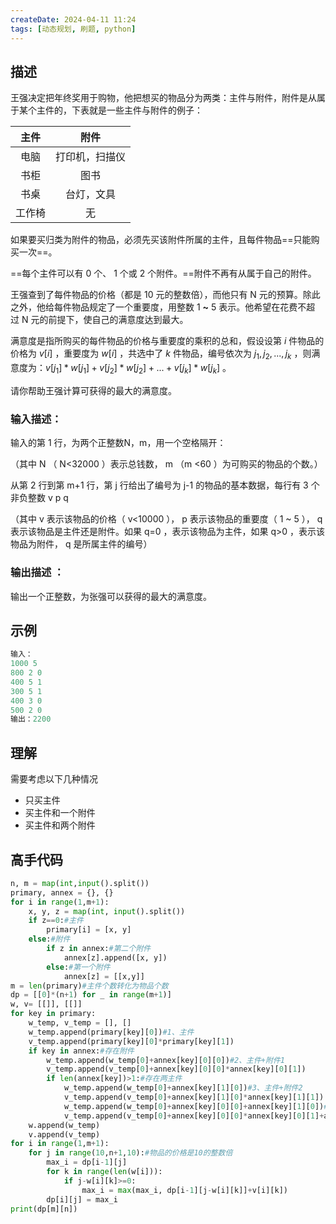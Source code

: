 ```yaml
---
createDate: 2024-04-11 11:24
tags: [动态规划, 刷题, python]
---
```

## 描述

王强决定把年终奖用于购物，他把想买的物品分为两类：主件与附件，附件是从属于某个主件的，下表就是一些主件与附件的例子：

| 主件  |   附件    |
| :-: | :-----: |
| 电脑  | 打印机，扫描仪 |
| 书柜  |   图书    |
| 书桌  |  台灯，文具  |
| 工作椅 |    无    |

如果要买归类为附件的物品，必须先买该附件所属的主件，且每件物品==只能购买一次==。

==每个主件可以有 0 个、 1 个或 2 个附件。==附件不再有从属于自己的附件。

王强查到了每件物品的价格（都是 10 元的整数倍），而他只有 N 元的预算。除此之外，他给每件物品规定了一个重要度，用整数 1 **~** 5 表示。他希望在花费不超过 N 元的前提下，使自己的满意度达到最大。

满意度是指所购买的每件物品的价格与重要度的乘积的总和，假设设第 $i$ 件物品的价格为 $v[i]$ ，重要度为 $w[i]$ ，共选中了 $k$ 件物品，编号依次为 $j_1,j_2,...,j_k$ ，则满意度为：$v[j_1]*w[j_1]+v[j_2]*w[j_2]+...+v[j_k]*w[j_k]$ 。

请你帮助王强计算可获得的最大的满意度。

### 输入描述：

输入的第 1 行，为两个正整数N，m，用一个空格隔开：

（其中 N （ N<32000 ）表示总钱数， m （m <60 ）为可购买的物品的个数。）

从第 2 行到第 m+1 行，第 j 行给出了编号为 j-1 的物品的基本数据，每行有 3 个非负整数 v p q

（其中 v 表示该物品的价格（ v<10000 ）， p 表示该物品的重要度（ 1 ~ 5 ）， q 表示该物品是主件还是附件。如果 q=0 ，表示该物品为主件，如果 q>0 ，表示该物品为附件， q 是所属主件的编号）

### 输出描述 ：

 输出一个正整数，为张强可以获得的最大的满意度。

## 示例
```python
输入：
1000 5
800 2 0
400 5 1
300 5 1
400 3 0
500 2 0
输出：2200
```

## 理解

需要考虑以下几种情况
- 只买主件
- 买主件和一个附件
- 买主件和两个附件
## 高手代码

```python
n, m = map(int,input().split())
primary, annex = {}, {}
for i in range(1,m+1):
    x, y, z = map(int, input().split())
    if z==0:#主件
        primary[i] = [x, y]
    else:#附件
        if z in annex:#第二个附件
            annex[z].append([x, y])
        else:#第一个附件
            annex[z] = [[x,y]]
m = len(primary)#主件个数转化为物品个数
dp = [[0]*(n+1) for _ in range(m+1)]
w, v= [[]], [[]]
for key in primary:
    w_temp, v_temp = [], []
    w_temp.append(primary[key][0])#1、主件
    v_temp.append(primary[key][0]*primary[key][1])
    if key in annex:#存在附件
        w_temp.append(w_temp[0]+annex[key][0][0])#2、主件+附件1
        v_temp.append(v_temp[0]+annex[key][0][0]*annex[key][0][1])
        if len(annex[key])>1:#存在两主件
            w_temp.append(w_temp[0]+annex[key][1][0])#3、主件+附件2
            v_temp.append(v_temp[0]+annex[key][1][0]*annex[key][1][1])
            w_temp.append(w_temp[0]+annex[key][0][0]+annex[key][1][0])#3、主件+附件1+附件2
            v_temp.append(v_temp[0]+annex[key][0][0]*annex[key][0][1]+annex[key][1][0]*annex[key][1][1])
    w.append(w_temp)
    v.append(v_temp)
for i in range(1,m+1):
    for j in range(10,n+1,10):#物品的价格是10的整数倍
        max_i = dp[i-1][j]
        for k in range(len(w[i])):
            if j-w[i][k]>=0:
                max_i = max(max_i, dp[i-1][j-w[i][k]]+v[i][k])
        dp[i][j] = max_i
print(dp[m][n])
```
